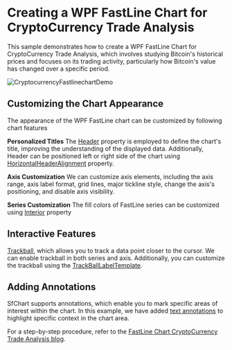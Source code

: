 # Creating a WPF FastLine Chart for CryptoCurrency Trade Analysis
This sample demonstrates how to create a WPF FastLine Chart for CryptoCurrency Trade Analysis, which involves studying Bitcoin's historical prices and focuses on its trading activity, particularly how Bitcoin's value has changed over a specific period.

![CryptocurrencyFastlinechartDemo](https://github.com/SyncfusionExamples/Creating-a-WPF-FastLine-Chart-for-CryptoCurrency-Trade-Analysis/assets/105496706/1d941345-cd12-4530-be97-55033f84a5f6)

## Customizing the Chart Appearance
The appearance of the WPF FastLine chart can be customized by following chart features

**Personalized Titles**
The [Header](https://help.syncfusion.com/cr/wpf/Syncfusion.UI.Xaml.Charts.ChartBase.html#Syncfusion_UI_Xaml_Charts_ChartBase_Header) property is employed to define the chart's title, improving the understanding of the displayed data. Additionally, Header can be positioned left or right side of the chart using [HorizontalHeaderAlignment](https://help.syncfusion.com/cr/wpf/Syncfusion.UI.Xaml.Charts.ChartBase.html#Syncfusion_UI_Xaml_Charts_ChartBase_HorizontalHeaderAlignment) property.

**Axis Customization**
We can customize axis elements, including the axis range, axis label format, grid lines, major tickline style, change the axis's positioning, and disable axis visibility.

**Series Customization**
The fill colors of FastLine series can be customized using [Interior](https://help.syncfusion.com/cr/wpf/Syncfusion.UI.Xaml.Charts.ChartSeriesBase.html#Syncfusion_UI_Xaml_Charts_ChartSeriesBase_Interior) property

## Interactive Features
[Trackball](https://help.syncfusion.com/wpf/charts/interactive-features/trackball), which allows you to track a data point closer to the cursor. We can enable trackball in both series and axis. Additionally, you can customize the trackball using the [TrackBallLabelTemplate](https://help.syncfusion.com/cr/wpf/Syncfusion.UI.Xaml.Charts.ChartSeriesBase.html#Syncfusion_UI_Xaml_Charts_ChartSeriesBase_TrackBallLabelTemplate).

## Adding Annotations
SfChart supports annotations, which enable you to mark specific areas of interest within the chart. In this example, we have added [text annotations](https://help.syncfusion.com/wpf/charts/annotations#text-annotation) to highlight specific context in the chart area.

For a step-by-step procedure, refer to the [FastLine Chart CryptoCurrency Trade Analysis blog]().



